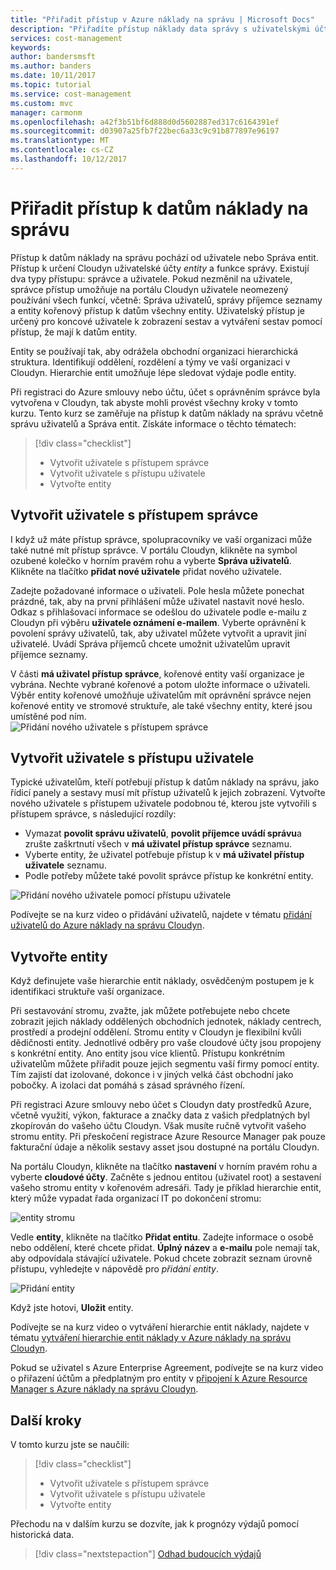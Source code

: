 ```yaml
---
title: "Přiřadit přístup v Azure náklady na správu | Microsoft Docs"
description: "Přiřadíte přístup náklady data správy s uživatelskými účty, které definují úrovně přístupu pro entity."
services: cost-management
keywords: 
author: bandersmsft
ms.author: banders
ms.date: 10/11/2017
ms.topic: tutorial
ms.service: cost-management
ms.custom: mvc
manager: carmonm
ms.openlocfilehash: a42f3b51bf6d888d0d5602887ed317c6164391ef
ms.sourcegitcommit: d03907a25fb7f22bec6a33c9c91b877897e96197
ms.translationtype: MT
ms.contentlocale: cs-CZ
ms.lasthandoff: 10/12/2017
---
```

# <a name="assign-access-to-cost-management-data"></a>Přiřadit přístup k datům náklady na správu

Přístup k datům náklady na správu pochází od uživatele nebo Správa entit. Přístup k určení Cloudyn uživatelské účty *entity* a funkce správy. Existují dva typy přístupu: správce a uživatele. Pokud nezměnil na uživatele, správce přístup umožňuje na portálu Cloudyn uživatele neomezený používání všech funkcí, včetně: Správa uživatelů, správy příjemce seznamy a entity kořenový přístup k datům všechny entity. Uživatelský přístup je určený pro koncové uživatele k zobrazení sestav a vytváření sestav pomocí přístup, že mají k datům entity.

Entity se používají tak, aby odrážela obchodní organizaci hierarchická struktura. Identifikují oddělení, rozdělení a týmy ve vaší organizaci v Cloudyn. Hierarchie entit umožňuje lépe sledovat výdaje podle entity.

Při registraci do Azure smlouvy nebo účtu, účet s oprávněním správce byla vytvořena v Cloudyn, tak abyste mohli provést všechny kroky v tomto kurzu. Tento kurz se zaměřuje na přístup k datům náklady na správu včetně správu uživatelů a Správa entit. Získáte informace o těchto tématech:

> [!div class="checklist"]
> * Vytvořit uživatele s přístupem správce
> * Vytvořit uživatele s přístupu uživatele
> * Vytvořte entity



## <a name="create-a-user-with-admin-access"></a>Vytvořit uživatele s přístupem správce

I když už máte přístup správce, spolupracovníky ve vaší organizaci může také nutné mít přístup správce. V portálu Cloudyn, klikněte na symbol ozubené kolečko v horním pravém rohu a vyberte **Správa uživatelů**. Klikněte na tlačítko **přidat nové uživatele** přidat nového uživatele.

Zadejte požadované informace o uživateli. Pole hesla můžete ponechat prázdné, tak, aby na první přihlášení může uživatel nastavit nové heslo. Odkaz s přihlašovací informace se odešlou do uživatele podle e-mailu z Cloudyn při výběru **uživatele oznámení e-mailem**. Vyberte oprávnění k povolení správy uživatelů, tak, aby uživatel můžete vytvořit a upravit jiní uživatelé. Uvádí Správa příjemců chcete umožnit uživatelům upravit příjemce seznamy.

V části **má uživatel přístup správce**, kořenové entity vaší organizace je vybrána. Nechte vybrané kořenové a potom uložte informace o uživateli. Výběr entity kořenové umožňuje uživatelům mít oprávnění správce nejen kořenové entity ve stromové struktuře, ale také všechny entity, které jsou umístěné pod ním.  
  ![Přidání nového uživatele s přístupem správce](.\media\tutorial-user-access\new-admin-access.png)

## <a name="create-a-user-with-user-access"></a>Vytvořit uživatele s přístupu uživatele
Typické uživatelům, kteří potřebují přístup k datům náklady na správu, jako řídicí panely a sestavy musí mít přístup uživatelů k jejich zobrazení. Vytvořte nového uživatele s přístupem uživatele podobnou té, kterou jste vytvořili s přístupem správce, s následující rozdíly:

- Vymazat **povolit správu uživatelů**, **povolit příjemce uvádí správu**a zrušte zaškrtnutí všech v **má uživatel přístup správce** seznamu.
- Vyberte entity, že uživatel potřebuje přístup k v **má uživatel přístup uživatele** seznamu.
- Podle potřeby můžete také povolit správce přístup ke konkrétní entity.

![Přidání nového uživatele pomocí přístupu uživatele](.\media\tutorial-user-access\new-user-access.png)

Podívejte se na kurz video o přidávání uživatelů, najdete v tématu [přidání uživatelů do Azure náklady na správu Cloudyn](https://youtu.be/Nzn7GLahx30).

## <a name="create-entities"></a>Vytvořte entity

Když definujete vaše hierarchie entit náklady, osvědčeným postupem je k identifikaci struktuře vaší organizace.

Při sestavování stromu, zvažte, jak můžete potřebujete nebo chcete zobrazit jejich náklady oddělených obchodních jednotek, náklady centrech, prostředí a prodejní oddělení. Stromu entity v Cloudyn je flexibilní kvůli dědičnosti entity. Jednotlivé odběry pro vaše cloudové účty jsou propojeny s konkrétní entity. Ano entity jsou více klientů. Přístupu konkrétním uživatelům můžete přiřadit pouze jejich segmentu vaší firmy pomocí entity. Tím zajistí dat izolované, dokonce i v jiných velká část obchodní jako pobočky. A izolaci dat pomáhá s zásad správného řízení.  

Při registraci Azure smlouvy nebo účet s Cloudyn daty prostředků Azure, včetně využití, výkon, fakturace a značky data z vašich předplatných byl zkopírován do vašeho účtu Cloudyn. Však musíte ručně vytvořit vašeho stromu entity. Při přeskočení registrace Azure Resource Manager pak pouze fakturační údaje a několik sestavy asset jsou dostupné na portálu Cloudyn.

Na portálu Cloudyn, klikněte na tlačítko **nastavení** v horním pravém rohu a vyberte **cloudové účty**. Začněte s jednou entitou (uživatel root) a sestavení vašeho stromu entity v kořenovém adresáři. Tady je příklad hierarchie entit, který může vypadat řada organizací IT po dokončení stromu:

![entity stromu](.\media\tutorial-user-access\entity-tree.png)

Vedle **entity**, klikněte na tlačítko **Přidat entitu**. Zadejte informace o osobě nebo oddělení, které chcete přidat. **Úplný název** a **e-mailu** pole nemají tak, aby odpovídala stávající uživatele. Pokud chcete zobrazit seznam úrovně přístupu, vyhledejte v nápovědě pro *přidání entity*.

![Přidání entity](.\media\tutorial-user-access\add-entity.png)

Když jste hotovi, **Uložit** entity.


Podívejte se na kurz video o vytváření hierarchie entit náklady, najdete v tématu [vytváření hierarchie entit náklady v Azure náklady na správu Cloudyn](https://youtu.be/dAd9G7u0FmU).

Pokud se uživatel s Azure Enterprise Agreement, podívejte se na kurz video o přiřazení účtům a předplatným pro entity v [připojení k Azure Resource Manager s Azure náklady na správu Cloudyn](https://youtu.be/oCIwvfBB6kk).

## <a name="next-steps"></a>Další kroky

V tomto kurzu jste se naučili:

> [!div class="checklist"]
> * Vytvořit uživatele s přístupem správce
> * Vytvořit uživatele s přístupu uživatele
> * Vytvořte entity

Přechodu na v dalším kurzu se dozvíte, jak k prognózy výdajů pomocí historická data.

> [!div class="nextstepaction"]
> [Odhad budoucích výdajů](tutorial-forecast-spending.md)

